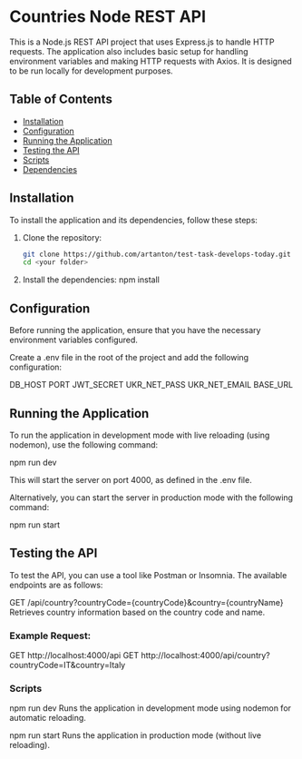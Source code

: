 # Countries Node REST API

This is a Node.js REST API project that uses Express.js to handle HTTP requests. The application also includes basic setup for handling environment variables and making HTTP requests with Axios. It is designed to be run locally for development purposes.

## Table of Contents
- [Installation](#installation)
- [Configuration](#configuration)
- [Running the Application](#running-the-application)
- [Testing the API](#testing-the-api)
- [Scripts](#scripts)
- [Dependencies](#dependencies)

## Installation

To install the application and its dependencies, follow these steps:

1. Clone the repository:

   ```bash
   git clone https://github.com/artanton/test-task-develops-today.git
   cd <your folder>

2. Install the dependencies:
npm install

## Configuration
Before running the application, ensure that you have the necessary environment variables configured.

Create a .env file in the root of the project and add the following configuration:

DB_HOST
PORT
JWT_SECRET
UKR_NET_PASS 
UKR_NET_EMAIL
BASE_URL

## Running the Application
To run the application in development mode with live reloading (using nodemon), use the following command:

npm run dev

This will start the server on port 4000, as defined in the .env file.

Alternatively, you can start the server in production mode with the following command:

npm run start


## Testing the API
To test the API, you can use a tool like Postman or Insomnia. The available endpoints are as follows:

GET /api/country?countryCode={countryCode}&country={countryName}
Retrieves country information based on the country code and name.

### Example Request:

GET http://localhost:4000/api
GET http://localhost:4000/api/country?countryCode=IT&country=Italy

### Scripts
npm run dev
Runs the application in development mode using nodemon for automatic reloading.

npm run start
Runs the application in production mode (without live reloading).